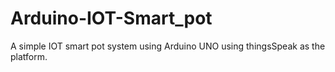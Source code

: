# Arduino-IOT-Smart_pot
A simple IOT smart pot system using Arduino UNO using thingsSpeak as the platform.
